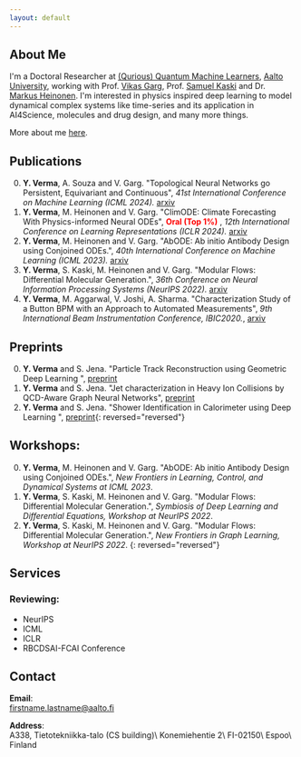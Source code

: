 ```yaml
---
layout: default
---
```


## About Me
 I'm a Doctoral Researcher at [(Qurious) Quantum Machine Learners](https://quml.aalto.fi/), [Aalto University](http://www.aalto.fi/en/), working with Prof. [Vikas Garg](https://www.mit.edu/~vgarg/), Prof. [Samuel Kaski](https://people.aalto.fi/samuel.kaski) and Dr. [Markus Heinonen](https://users.aalto.fi/~heinom10/). I'm interested in physics inspired deep learning to model dynamical complex systems like time-series and its application in AI4Science, molecules and drug design, and many more things.

More about me [here](./more_about_me.html).

## Publications
0. **Y. Verma**, A. Souza and V. Garg. "Topological Neural Networks go Persistent, Equivariant and Continuous", _41st International Conference on Machine Learning (ICML 2024)._ [arxiv](https://arxiv.org/abs/2406.03164)
0. **Y. Verma**, M. Heinonen and V. Garg. "ClimODE: Climate Forecasting With Physics-informed Neural ODEs", <span style="color:red"> **Oral (Top 1%)** </span>, _12th International Conference on Learning Representations (ICLR 2024)._ [arxiv](https://openreview.net/pdf?id=xuY33XhEGR)
0. **Y. Verma**, M. Heinonen and V. Garg. "AbODE: Ab initio Antibody Design using Conjoined ODEs.", _40th International Conference on Machine Learning (ICML 2023)._ [arxiv](https://arxiv.org/abs/2306.01005)
0. **Y. Verma**, S. Kaski, M. Heinonen and V. Garg. "Modular Flows: Differential Molecular Generation.", _36th Conference on Neural Information Processing Systems (NeurIPS 2022)._ [arxiv](https://arxiv.org/abs/2210.06032)
0. **Y. Verma**, M. Aggarwal, V. Joshi, A. Sharma. "Characterization Study of a Button BPM with an Approach to Automated Measurements", _9th International Beam Instrumentation Conference, IBIC2020._, [arxiv](https://inspirehep.net/files/27237f582a7215167d233bb072abcb24) 


## Preprints
0. **Y. Verma** and S. Jena. "Particle Track Reconstruction using Geometric Deep Learning ", [preprint](https://arxiv.org/abs/2012.08515)
0. **Y. Verma** and S. Jena. "Jet characterization in Heavy Ion Collisions by QCD-Aware Graph Neural Networks", [preprint](https://arxiv.org/abs/2103.14906)
0. **Y. Verma** and S. Jena. "Shower Identification in Calorimeter using Deep Learning ", [preprint](https://arxiv.org/abs/2103.16247){: reversed="reversed"}


## Workshops:
0. **Y. Verma**, M. Heinonen and V. Garg. "AbODE: Ab initio Antibody Design using Conjoined ODEs.", _New Frontiers in
Learning, Control, and Dynamical Systems at ICML 2023_.
0. **Y. Verma**, S. Kaski, M. Heinonen and V. Garg. "Modular Flows: Differential Molecular Generation.", _Symbiosis of Deep Learning and Differential Equations, Workshop at NeurIPS 2022_.
0. **Y. Verma**, S. Kaski, M. Heinonen and V. Garg. "Modular Flows: Differential Molecular Generation.", _New Frontiers in Graph Learning, Workshop at NeurIPS 2022_. 
{: reversed="reversed"}

## Services
### Reviewing:
- NeurIPS
- ICML
- ICLR
- RBCDSAI-FCAI Conference

## Contact
**Email**:   
[firstname.lastname@aalto.fi](mailto:yogesh.verma@aalto.fi)

**Address**:   
A338, Tietotekniikka-talo (CS building)\\
Konemiehentie 2\\
FI-02150\\
Espoo\\
Finland  
